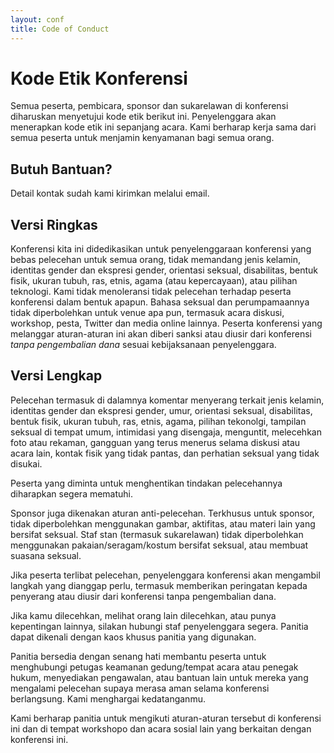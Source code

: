 ```yaml
---
layout: conf
title: Code of Conduct
---
```


<h1>Kode Etik Konferensi</h1>

<p>Semua peserta, pembicara, sponsor dan sukarelawan di konferensi diharuskan menyetujui kode etik berikut ini. Penyelenggara akan menerapkan kode etik ini sepanjang acara. Kami berharap kerja sama dari semua peserta untuk menjamin kenyamanan bagi semua orang.</p>

<h2>Butuh Bantuan?</h2>

<p>Detail kontak sudah kami kirimkan melalui email.</p>

<h2>Versi Ringkas</h2>

<p>Konferensi kita ini didedikasikan untuk penyelenggaraan konferensi yang bebas pelecehan untuk semua orang, tidak memandang jenis kelamin, identitas gender dan ekspresi gender, orientasi seksual, disabilitas, bentuk fisik, ukuran tubuh, ras, etnis, agama (atau kepercayaan), atau pilihan teknologi. Kami tidak menoleransi tidak pelecehan terhadap peserta konferensi dalam bentuk apapun. Bahasa seksual dan perumpamaannya tidak diperbolehkan untuk venue apa pun, termasuk acara diskusi, workshop, pesta, Twitter dan media online lainnya. Peserta konferensi yang melanggar aturan-aturan ini akan diberi sanksi atau diusir dari konferensi <em>tanpa pengembalian dana</em> sesuai kebijaksanaan penyelenggara.</p>

<h2>Versi Lengkap</h2>

<p>Pelecehan termasuk di dalamnya komentar menyerang terkait jenis kelamin, identitas gender dan ekspresi gender, umur, orientasi seksual, disabilitas, bentuk fisik, ukuran tubuh, ras, etnis, agama, pilihan tekonolgi, tampilan seksual di tempat umum, intimidasi yang disengaja, menguntit, melecehkan foto atau rekaman, gangguan yang terus menerus selama diskusi atau acara lain, kontak fisik yang tidak pantas, dan perhatian seksual yang tidak disukai.</p>

<p>Peserta yang diminta untuk menghentikan tindakan pelecehannya diharapkan segera mematuhi.</p>

<p>Sponsor juga dikenakan aturan anti-pelecehan. Terkhusus untuk sponsor, tidak diperbolehkan menggunakan gambar, aktifitas, atau materi lain yang bersifat seksual. Staf stan (termasuk sukarelawan) tidak diperbolehkan menggunakan pakaian/seragam/kostum bersifat seksual, atau membuat suasana seksual.</p>

<p>Jika peserta terlibat pelecehan, penyelenggara konferensi akan mengambil langkah yang dianggap perlu, termasuk memberikan peringatan kepada penyerang atau diusir dari konferensi tanpa pengembalian dana.</p>

<p>Jika kamu dilecehkan, melihat orang lain dilecehkan, atau punya kepentingan lainnya, silakan hubungi staf penyelenggara segera. Panitia dapat dikenali dengan kaos khusus panitia yang digunakan.</p>

<p>Panitia bersedia dengan senang hati membantu peserta untuk menghubungi petugas keamanan gedung/tempat acara atau penegak hukum, menyediakan pengawalan, atau bantuan lain untuk mereka yang mengalami pelecehan supaya merasa aman selama konferensi berlangsung. Kami menghargai kedatanganmu.</p>

<p>Kami berharap panitia untuk mengikuti aturan-aturan tersebut di konferensi ini dan di tempat workshopo dan acara sosial lain yang berkaitan dengan konferensi ini.</p>
